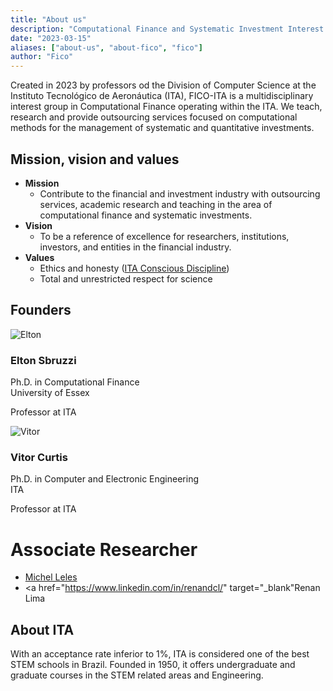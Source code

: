 ```yaml
---
title: "About us"
description: "Computational Finance and Systematic Investment Interest Group"
date: "2023-03-15"
aliases: ["about-us", "about-fico", "fico"]
author: "Fico"
---
```


Created in 2023 by professors od the Division of Computer Science at the Instituto Tecnológico de Aeronáutica (ITA), FICO-ITA is a multidisciplinary interest group in Computational Finance operating within the ITA. We teach, research and provide outsourcing services focused on computational methods for the management of systematic and quantitative investments.

## Mission, vision and values

- **Mission**
  - Contribute to the financial and investment industry with outsourcing services, academic research and teaching in the area of computational finance and systematic investments.
- **Vision**
  - To be a reference of excellence for researchers, institutions, investors, and entities in the financial industry.
- **Values**
  - Ethics and honesty ([ITA Conscious Discipline](http://www.aeitaonline.com.br/wiki/index.php?title=DC))
  - Total and unrestricted respect for science

## Founders

<div class="listfounders">
  <div class="card">
    <div class="person-img">
      <img src="/img/team/elton.png" alt="Elton"><h3>Elton Sbruzzi</h3>
    </div>
    <div class="person-diploma">
      <p>Ph.D. in Computational Finance<br>University of Essex</p>
      <p>Professor at ITA</p>
      <p><a href="https://www.linkedin.com/in/eltonsbruzzi/" target="_blank"><i class="fa-brands fa-linkedin"></i></a></p>
    </div>
  </div>

  <div class="card">
    <div class="person-img">
      <img src="/img/team/vitor.png" alt="Vitor"><h3>Vitor Curtis</h3>
    </div>
    <div class="person-diploma">
      <p>Ph.D. in Computer and Electronic Engineering<br>ITA</p>
      <p>Professor at ITA</p>
      <p><a href="https://www.linkedin.com/in/vitor-curtis/" target="_blank"><i class="fa-brands fa-linkedin"></i></a></p>
    </div>
  </div>
  
<!--
  <div class="card">
    <div class="person-img">
      <img src="/img/team/michel.png" alt="Michel"><h3>Michel Leles</h3>
    </div>
    <div class="person-diploma">
      <p>Post-doc in Computational Finance<br>ITA</p>
      <p>Professor at UFSJ</p>
      <p><a href="https://www.linkedin.com/in/michel-leles/" target="_blank"><i class="fa-brands fa-linkedin"></i></a></p>
    </div>
  </div>

  <div class="card">
    <div class="person-img">
      <img src="/img/team/filipe.png" alt="Filpe"><h3>Filipe Verri</h3>
    </div>
    <div class="person-diploma">
      <p>Ph.D. in Computer Science<br>ICMC/USP</p>
      <p>Professor at ITA</p>
      <p><a href="https://www.linkedin.com/in/filipe-verri-01bba6181/" target="_blank"><i class="fa-brands fa-linkedin"></i></a></p>
    </div>
  </div>
-->
</div>

# Associate Researcher
- <a href="https://www.linkedin.com/in/michel-leles/" target="_blank">Michel Leles</a>
- <a href="https://www.linkedin.com/in/renandcl/" target="_blank"Renan Lima</a>

## About ITA

With an acceptance rate inferior to 1%, ITA is considered one of the best STEM schools in Brazil. Founded in 1950, it offers undergraduate and graduate courses in the STEM related areas and Engineering.
